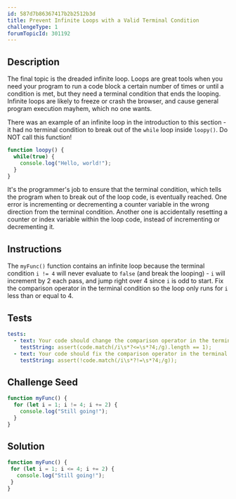```yaml
---
id: 587d7b86367417b2b2512b3d
title: Prevent Infinite Loops with a Valid Terminal Condition
challengeType: 1
forumTopicId: 301192
---
```


## Description

<section id='description'>

The final topic is the dreaded infinite loop. Loops are great tools when you need your program to run a code block a certain number of times or until a condition is met, but they need a terminal condition that ends the looping. Infinite loops are likely to freeze or crash the browser, and cause general program execution mayhem, which no one wants.

There was an example of an infinite loop in the introduction to this section - it had no terminal condition to break out of the `while` loop inside `loopy()`. Do NOT call this function!

```js
function loopy() {
  while(true) {
    console.log("Hello, world!");
  }
}
```

It's the programmer's job to ensure that the terminal condition, which tells the program when to break out of the loop code, is eventually reached. One error is incrementing or decrementing a counter variable in the wrong direction from the terminal condition. Another one is accidentally resetting a counter or index variable within the loop code, instead of incrementing or decrementing it.

</section>

## Instructions

<section id='instructions'>

The `myFunc()` function contains an infinite loop because the terminal condition `i != 4` will never evaluate to `false` (and break the looping) - `i` will increment by 2 each pass, and jump right over 4 since `i` is odd to start. Fix the comparison operator in the terminal condition so the loop only runs for `i` less than or equal to 4.

</section>

## Tests

<section id='tests'>

```yml
tests:
  - text: Your code should change the comparison operator in the terminal condition (the middle part) of the <code>for</code> loop.
    testString: assert(code.match(/i\s*?<=\s*?4;/g).length == 1);
  - text: Your code should fix the comparison operator in the terminal condition of the loop.
    testString: assert(!code.match(/i\s*?!=\s*?4;/g));

```

</section>

## Challenge Seed

<section id='challengeSeed'>

<div id='js-seed'>

```js
function myFunc() {
  for (let i = 1; i != 4; i += 2) {
    console.log("Still going!");
  }
}
```

</div>

</section>

## Solution

<section id='solution'>

```js
function myFunc() {
 for (let i = 1; i <= 4; i += 2) {
   console.log("Still going!");
 }
}
```

</section>
